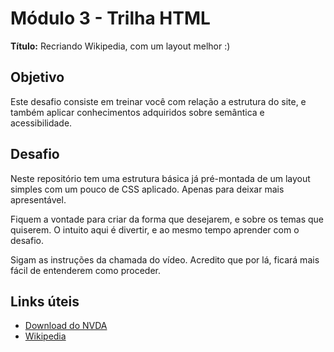# Módulo 3 - Trilha HTML

**Título:** Recriando Wikipedia, com um layout melhor :)

## Objetivo
Este desafio consiste em treinar você com relação a estrutura do site, e também aplicar conhecimentos adquiridos sobre semântica e acessibilidade.

## Desafio
Neste repositório tem uma estrutura básica já pré-montada de um layout simples com um pouco de CSS aplicado. Apenas para deixar mais apresentável.

Fiquem a vontade para criar da forma que desejarem, e sobre os temas que quiserem. O intuito aqui é divertir, e ao mesmo tempo aprender com o desafio.

Sigam as instruções da chamada do vídeo. Acredito que por lá, ficará mais fácil de entenderem como proceder.

## Links úteis
- [Download do NVDA](https://www.nvaccess.org/download/)
- [Wikipedia](https://pt.wikipedia.org/)


